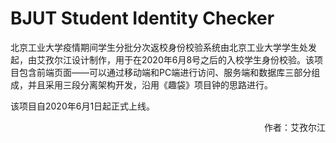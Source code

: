 # BJUT Student Identity Checker

北京工业大学疫情期间学生分批分次返校身份校验系统由北京工业大学学生处发起，由艾孜尔江设计制作，用于在2020年6月8号之后的入校学生身份校验。该项目包含前端页面——可以通过移动端和PC端进行访问、服务端和数据库三部分组成，并且采用三段分离架构开发，沿用《趣袋》项目钟的思路进行。

该项目自2020年6月1日起正式上线。





<p align="right">作者：艾孜尔江</p>

